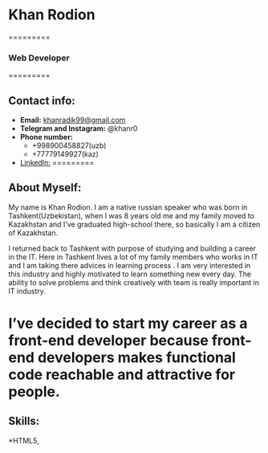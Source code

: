 # Khan Rodion 
=========
### Web Developer
=========
## Contact info:
 * **Email:** khanradik99@gmail.com
 * **Telegram and Instagram:** @khanr0
 * **Phone number:** 
    + +998900458827(uzb)
    + +77779149927(kaz)
 * [LinkedIn:](linkedin.com/in/rodionkhan)
=========
## About Myself: 
 My name is  Khan Rodion. I am a native russian speaker who was born in Tashkent(Uzbekistan), when I was 8 years old me and my family moved to Kazakhstan and I’ve graduated high-school there,  so basically I am a citizen of Kazakhstan.

I returned back to Tashkent with purpose of studying and building a career in the IT. Here in Tashkent lives a lot of my family members who works in IT and I am taking there advices in learning process . I am very interested in this industry and highly motivated to learn something new every day. The ability to solve problems and think creatively with team is really important in IT industry.

I’ve decided to start my career as a front-end developer because front-end developers makes functional code reachable and attractive for people.
=========
## Skills:
 *HTML5, 

